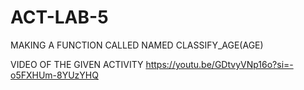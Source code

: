# ACT-LAB-5
MAKING A FUNCTION CALLED NAMED CLASSIFY_AGE(AGE)

VIDEO OF THE GIVEN ACTIVITY
https://youtu.be/GDtvyVNp16o?si=-o5FXHUm-8YUzYHQ
